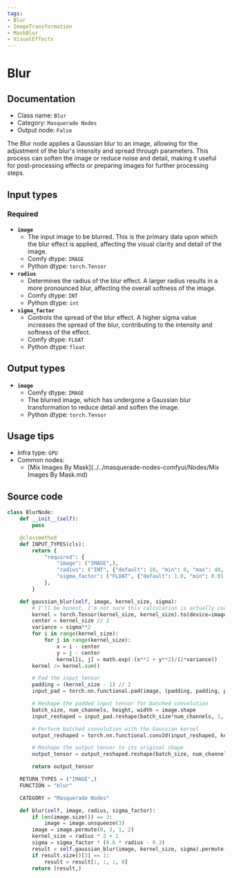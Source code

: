 ```yaml
---
tags:
- Blur
- ImageTransformation
- MaskBlur
- VisualEffects
---
```


# Blur
## Documentation
- Class name: `Blur`
- Category: `Masquerade Nodes`
- Output node: `False`

The Blur node applies a Gaussian blur to an image, allowing for the adjustment of the blur's intensity and spread through parameters. This process can soften the image or reduce noise and detail, making it useful for post-processing effects or preparing images for further processing steps.
## Input types
### Required
- **`image`**
    - The input image to be blurred. This is the primary data upon which the blur effect is applied, affecting the visual clarity and detail of the image.
    - Comfy dtype: `IMAGE`
    - Python dtype: `torch.Tensor`
- **`radius`**
    - Determines the radius of the blur effect. A larger radius results in a more pronounced blur, affecting the overall softness of the image.
    - Comfy dtype: `INT`
    - Python dtype: `int`
- **`sigma_factor`**
    - Controls the spread of the blur effect. A higher sigma value increases the spread of the blur, contributing to the intensity and softness of the effect.
    - Comfy dtype: `FLOAT`
    - Python dtype: `float`
## Output types
- **`image`**
    - Comfy dtype: `IMAGE`
    - The blurred image, which has undergone a Gaussian blur transformation to reduce detail and soften the image.
    - Python dtype: `torch.Tensor`
## Usage tips
- Infra type: `GPU`
- Common nodes:
    - [Mix Images By Mask](../../masquerade-nodes-comfyui/Nodes/Mix Images By Mask.md)



## Source code
```python
class BlurNode:
    def __init__(self):
        pass

    @classmethod
    def INPUT_TYPES(cls):
        return {
            "required": {
                "image": ("IMAGE",),
                "radius": ("INT", {"default": 10, "min": 0, "max": 48, "step": 1}),
                "sigma_factor": ("FLOAT", {"default": 1.0, "min": 0.01, "max": 3., "step": 0.01}),
            },
        }

    def gaussian_blur(self, image, kernel_size, sigma):
        # I'll be honest, I'm not sure this calculation is actually correct for a Gaussian blur, but it looks close enough
        kernel = torch.Tensor(kernel_size, kernel_size).to(device=image.device)
        center = kernel_size // 2
        variance = sigma**2
        for i in range(kernel_size):
            for j in range(kernel_size):
                x = i - center
                y = j - center
                kernel[i, j] = math.exp(-(x**2 + y**2)/(2*variance))
        kernel /= kernel.sum()

        # Pad the input tensor
        padding = (kernel_size - 1) // 2
        input_pad = torch.nn.functional.pad(image, (padding, padding, padding, padding), mode='reflect')

        # Reshape the padded input tensor for batched convolution
        batch_size, num_channels, height, width = image.shape
        input_reshaped = input_pad.reshape(batch_size*num_channels, 1, height+padding*2, width+padding*2)

        # Perform batched convolution with the Gaussian kernel
        output_reshaped = torch.nn.functional.conv2d(input_reshaped, kernel.unsqueeze(0).unsqueeze(0))

        # Reshape the output tensor to its original shape
        output_tensor = output_reshaped.reshape(batch_size, num_channels, height, width)

        return output_tensor

    RETURN_TYPES = ("IMAGE",)
    FUNCTION = "blur"

    CATEGORY = "Masquerade Nodes"

    def blur(self, image, radius, sigma_factor):
        if len(image.size()) == 3:
            image = image.unsqueeze(3)
        image = image.permute(0, 3, 1, 2)
        kernel_size = radius * 2 + 1
        sigma = sigma_factor * (0.6 * radius - 0.3)
        result = self.gaussian_blur(image, kernel_size, sigma).permute(0, 2, 3, 1)
        if result.size()[3] == 1:
            result = result[:, :, :, 0]
        return (result,)

```
